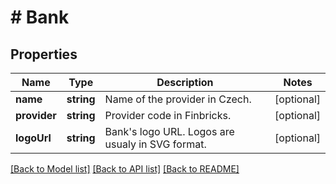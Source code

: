 # # Bank

## Properties

Name | Type | Description | Notes
------------ | ------------- | ------------- | -------------
**name** | **string** | Name of the provider in Czech. | [optional]
**provider** | **string** | Provider code in Finbricks. | [optional]
**logoUrl** | **string** | Bank&#39;s logo URL. Logos are usualy in SVG format. | [optional]

[[Back to Model list]](../../README.md#models) [[Back to API list]](../../README.md#endpoints) [[Back to README]](../../README.md)
